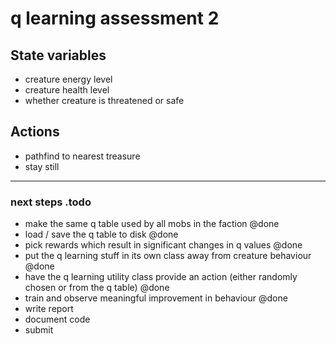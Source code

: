# q learning assessment 2

## State variables

* creature energy level
* creature health level
* whether creature is threatened or safe

## Actions

* pathfind to nearest treasure 
* stay still

---

### next steps .todo
* make the same q table used by all mobs in the faction @done
* load / save the q table to disk @done
* pick rewards which result in significant changes in q values @done
* put the q learning stuff in its own class away from creature behaviour @done
* have the q learning utility class provide an action (either randomly chosen or from the  q table) @done
* train and observe meaningful improvement in behaviour @done
* write report 
* document code
* submit